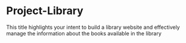 # Project-Library
This title highlights your intent to build a library website and effectively manage the information about the books available in the library
